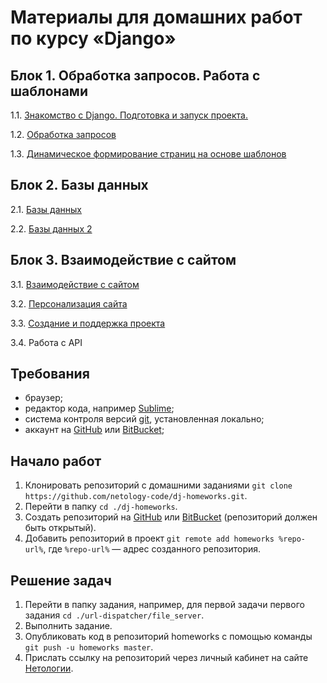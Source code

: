 # Материалы для домашних работ по курсу «Django»

## Блок 1. Обработка запросов. Работа с шаблонами

1.1. [Знакомство с Django. Подготовка и запуск проекта.](1.1.first-project/)

1.2. [Обработка запросов](1.2.request-handling/)

1.3. [Динамическое формирование страниц на основе шаблонов](1.3.dynamic-templates/)

## Блок 2. Базы данных 

2.1. [Базы данных](2.1.databases/)

2.2. [Базы данных 2](2.2.databases_2/)

## Блок 3. Взаимодействие с сайтом 

3.1. [Взаимодействие с сайтом](3.1.site-form-works/)

3.2. [Персонализация сайта](3.2.site-personalization/)

3.3. [Создание и поддержка проекта](3.3.creating-project/)

3.4. Работа с API


## Требования

+ браузер;
+ редактор кода, например [Sublime][3];
+ система контроля версий [git][4], установленная локально;
+ аккаунт на [GitHub][1] или [BitBucket][2];

## Начало работ

1. Клонировать репозиторий с домашними заданиями `git clone https://github.com/netology-code/dj-homeworks.git`.
2. Перейти в папку `cd ./dj-homeworks`.
3. Создать репозиторий на [GitHub][1] или [BitBucket][2] (репозиторий должен быть открытый).
4. Добавить репозиторий в проект `git remote add homeworks %repo-url%`, где `%repo-url%` — адрес созданного репозитория.

## Решение задач

1. Перейти в папку задания, например, для первой задачи первого задания `cd ./url-dispatcher/file_server`.
2. Выполнить задание.
3. Опубликовать код в репозиторий homeworks с помощью команды `git push -u homeworks master`.
4. Прислать ссылку на репозиторий через личный кабинет на сайте [Нетологии][0].

[0]: http://netology.ru/
[1]: https://github.com/
[2]: https://bitbucket.org/
[3]: https://www.sublimetext.com/
[4]: https://git-scm.com/
